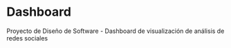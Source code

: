 # Dashboard
Proyecto de Diseño de Software - Dashboard de visualización de análisis de redes sociales
